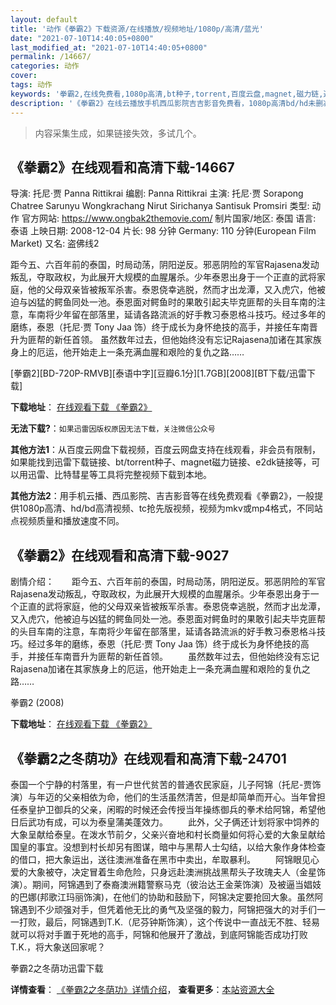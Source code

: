 ```yaml
---
layout: default
title: '动作《拳霸2》下载资源/在线播放/视频地址/1080p/高清/蓝光'
date: "2021-07-10T14:40:05+0800"
last_modified_at: "2021-07-10T14:40:05+0800"
permalink: /14667/
categories: 动作
cover:
tags: 动作
keywords: '拳霸2,在线免费看,1080p高清,bt种子,torrent,百度云盘,magnet,磁力链,迅雷下载资源'
description: '《拳霸2》在线云播放手机西瓜影院吉吉影音免费看，1080p高清bd/hd未删减完整版和tc抢先枪版，mkv/mp4格式，附带bt/torrent种子、magnet/磁力链、百度云盘、网盘资源迅雷下载链接'
---
```


>内容采集生成，如果链接失效，多试几个。


## 《拳霸2》在线观看和高清下载-14667

导演: 托尼·贾 Panna Rittikrai 编剧: Panna Rittikrai 主演: 托尼·贾 Sorapong Chatree Sarunyu Wongkrachang Nirut Sirichanya Santisuk Promsiri 类型: 动作 官方网站: https://www.ongbak2themovie.com/ 制片国家/地区: 泰国 语言: 泰语 上映日期: 2008-12-04 片长: 98 分钟 Germany: 110 分钟(European Film Market) 又名: 盗佛线2

距今五、六百年前的泰国，时局动荡，阴阳逆反。邪恶阴险的军官Rajasena发动叛乱，夺取政权，为此展开大规模的血腥屠杀。少年泰恩出身于一个正直的武将家庭，他的父母双亲皆被叛军杀害。泰恩侥幸逃脱，然而才出龙潭，又入虎穴，他被迫与凶猛的鳄鱼同处一池。泰恩面对鳄鱼时的果敢引起夫毕克匪帮的头目车南的注意，车南将少年留在部落里，延请各路流派的好手教习泰恩格斗技巧。经过多年的磨练，泰恩（托尼·贾 Tony Jaa 饰）终于成长为身怀绝技的高手，并接任车南晋升为匪帮的新任首领。 虽然数年过去，但他始终没有忘记Rajasena加诸在其家族身上的厄运，他开始走上一条充满血腥和艰险的复仇之路……


[拳霸2][BD-720P-RMVB][泰语中字][豆瓣6.1分][1.7GB][2008][BT下载/迅雷下载]

**下载地址**： [在线观看下载 《拳霸2》](https://www.btdx8.com/torrent/ong_bak_2_2008.html) 


**无法下载?**：`如果迅雷因版权原因无法下载，关注微信公众号 `

**其他方法1**：从百度云网盘下载视频，百度云网盘支持在线观看，非会员有限制，如果能找到迅雷下载链接、bt/torrent种子、magnet磁力链接、e2dk链接等，可以用迅雷、比特彗星等工具将完整视频下载到本地。

**其他方法2**：用手机云播、西瓜影院、吉吉影音等在线免费观看《拳霸2》，一般提供1080p高清、hd/bd高清视频、tc抢先版视频，视频为mkv或mp4格式，不同站点视频质量和播放速度不同。


## 《拳霸2》在线观看和高清下载-9027

剧情介绍：　　距今五、六百年前的泰国，时局动荡，阴阳逆反。邪恶阴险的军官Rajasena发动叛乱，夺取政权，为此展开大规模的血腥屠杀。少年泰恩出身于一个正直的武将家庭，他的父母双亲皆被叛军杀害。泰恩侥幸逃脱，然而才出龙潭，又入虎穴，他被迫与凶猛的鳄鱼同处一池。泰恩面对鳄鱼时的果敢引起夫毕克匪帮的头目车南的注意，车南将少年留在部落里，延请各路流派的好手教习泰恩格斗技巧。经过多年的磨练，泰恩（托尼·贾 Tony Jaa 饰）终于成长为身怀绝技的高手，并接任车南晋升为匪帮的新任首领。 　　虽然数年过去，但他始终没有忘记Rajasena加诸在其家族身上的厄运，他开始走上一条充满血腥和艰险的复仇之路……


拳霸2 (2008)

**下载地址**： [在线观看下载 《拳霸2》](https://www.btbtdy.me/btdy/dy10071.html) 


## 《拳霸2之冬荫功》在线观看和高清下载-24701

泰国一个宁静的村落里，有一户世代贫苦的普通农民家庭，儿子阿锦（托尼-贾饰演）与年迈的父亲相依为命，他们的生活虽然清苦，但是却简单而开心。当年曾担任泰皇护卫御兵的父亲，闲暇的时候还会传授当年操练御兵的拳术给阿锦，希望他日后武功有成，可以为泰皇蒲美蓬效力。 　　此外，父子俩还计划将家中饲养的大象呈献给泰皇。在泼水节前夕，父亲兴奋地和村长商量如何将心爱的大象呈献给国皇的事宜。没想到村长却另有图谋，暗中与黑帮人士勾结，以给大象作身体检查的借口，把大象运出，送往澳洲准备在黑市中卖出，牟取暴利。 　　阿锦眼见心爱的大象被夺，决定冒着生命危险，只身远赴澳洲挑战黑帮头子玫瑰夫人（金星饰演）。期间，阿锦遇到了泰裔澳洲籍警察马克（彼治达王金莱饰演）及被逼当娼妓的巴娜(邦歌江玛丽饰演)，在他们的协助和鼓励下，阿锦决定要抢回大象。虽然阿锦遇到不少顽强对手，但凭着他无比的勇气及坚强的毅力，阿锦把强大的对手们一一打败，最后，阿锦遇到T.K.（尼芬钟斯饰演），这个传说中一直战无不胜、轻易就可以将对手置于死地的高手，阿锦和他展开了激战，到底阿锦能否成功打败T.K.，将大象送回家呢？


拳霸2之冬荫功迅雷下载

**详情查看**： [《拳霸2之冬荫功》详情介绍](/movie/24701/)， **查看更多**：[本站资源大全](/movie/t/all/)


